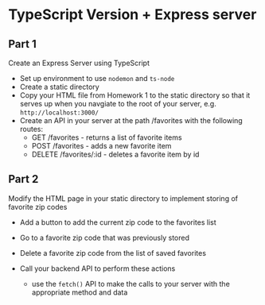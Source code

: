 # TypeScript Version + Express server

## Part 1
Create an Express Server using TypeScript

- Set up environment to use `nodemon` and `ts-node`
- Create a static directory
- Copy your HTML file from Homework 1 to the static directory so that it serves up when you navgiate to the root of your server, e.g. `http://localhost:3000/`
- Create an API in your server at the path /favorites with the following routes:
    - GET /favorites - returns a list of favorite items
    - POST /favorites - adds a new favorite item
    - DELETE /favorites/:id - deletes a favorite item by id

## Part 2
Modify the HTML page in your static directory to implement storing of favorite zip codes
- Add a button to add the current zip code to the favorites list

- Go to a favorite zip code that was previously stored

- Delete a favorite zip code from the list of saved favorites

- Call your backend API to perform these actions

    - use the `fetch()` API to make the calls to your server with the appropriate method and data